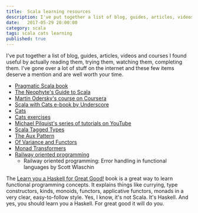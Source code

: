 ```yaml
---
title:  Scala learning resources
description: I've put together a list of blog, guides, articles, videos and courses I found useful by actually reading them, trying them, watching them, completing them. I've gone over a lot of stuff on the internet and these few items deserve a mention and are well worth your time.
date:   2017-05-29 20:00:00
category: scala
tags: scala cats learning
published: true
---
```


I've put together a list of blog, guides, articles, videos and courses I found useful by actually reading them, trying them, watching them, completing them. I've gone over a lot of stuff on the internet and these few items deserve a mention and are well worth your time.



- [Pragmatic Scala book](http://amzn.to/2rR0g6I)
- [The Neophyte's Guide to Scala](http://danielwestheide.com/scala/neophytes.html)
- [Martin Odersky's course on Coursera](https://www.coursera.org/learn/progfun1)
- [Scala with Cats e-book by Underscore](https://gumroad.com/l/scala-with-cats)
- [Cats](http://typelevel.org/cats/)
- [Cats exercises](https://www.scala-exercises.org/cats/)
- [Michael Pilquist's series of tutorials on YouTube](https://youtu.be/Dsd4pc99FSY)
- [Scala Tagged Types](http://www.vlachjosef.com/tagged-types-introduction/)
- [The Aux Pattern](http://gigiigig.github.io/posts/2015/09/13/aux-pattern.html)
- [Of Variance and Functors](http://typelevel.org/blog/2016/02/04/variance-and-functors.html)
- [Monad Transformers](http://enear.github.io/2016/04/11/monad-transformers/)
- [Railway oriented programming](https://vimeo.com/113707214)
  - Railway oriented programming: Error handling in functional languages by Scott Wlaschin


The [Learn you a Haskell for Great Good!](http://learnyouahaskell.com/chapters) book is a great way to learn functional programming concepts. It explains things like currying, type constructors, kinds, monoids, functors, applicative functors, monads in a very clear, easy-to-follow style. Yes, I know, it's not Scala. It's Haskell. And yes, you should learn you a Haskell. For great good it will do you.

